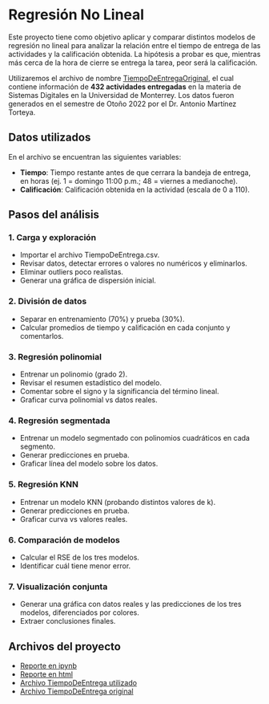 # Regresión No Lineal

Este proyecto tiene como objetivo aplicar y comparar distintos modelos de regresión no lineal para analizar la relación entre el tiempo de entrega de las actividades y la calificación obtenida. 
La hipótesis a probar es que, mientras más cerca de la hora de cierre se entrega la tarea, peor será la calificación.

Utilizaremos el archivo de nombre [TiempoDeEntregaOriginal](TiempoDeEntregaOriginal.csv), el cual contiene información de **432 actividades entregadas** en la materia de Sistemas Digitales en la Universidad de Monterrey. Los datos fueron generados en el semestre de Otoño 2022 por el Dr. Antonio Martínez Torteya.

## Datos utilizados
En el archivo se encuentran las siguientes variables:

- **Tiempo**: Tiempo restante antes de que cerrara la bandeja de entrega, en horas (ej. 1 = domingo 11:00 p.m.; 48 = viernes a medianoche).  
- **Calificación**: Calificación obtenida en la actividad (escala de 0 a 110).

## Pasos del análisis

### 1. Carga y exploración  
- Importar el archivo TiempoDeEntrega.csv.  
- Revisar datos, detectar errores o valores no numéricos y eliminarlos.  
- Eliminar outliers poco realistas.  
- Generar una gráfica de dispersión inicial.

### 2. División de datos  
- Separar en entrenamiento (70%) y prueba (30%).  
- Calcular promedios de tiempo y calificación en cada conjunto y comentarlos.

### 3. Regresión polinomial  
- Entrenar un polinomio (grado 2).  
- Revisar el resumen estadístico del modelo.  
- Comentar sobre el signo y la significancia del término lineal.  
- Graficar curva polinomial vs datos reales.

### 4. Regresión segmentada 
- Entrenar un modelo segmentado con polinomios cuadráticos en cada segmento.  
- Generar predicciones en prueba.  
- Graficar línea del modelo sobre los datos.

### 5. Regresión KNN  
- Entrenar un modelo KNN (probando distintos valores de k).  
- Generar predicciones en prueba.  
- Graficar curva vs valores reales.  

### 6. Comparación de modelos  
- Calcular el RSE de los tres modelos.  
- Identificar cuál tiene menor error.  

### 7. Visualización conjunta  
- Generar una gráfica con datos reales y las predicciones de los tres modelos, diferenciados por colores.  
- Extraer conclusiones finales.

## Archivos del proyecto
- [Reporte en ipynb](A1.6_648241.ipynb)  
- [Reporte en html](A1.6_648241.html)  
- [Archivo TiempoDeEntrega utilizado](TiempoDeEntrega.csv)
- [Archivo TiempoDeEntrega original](TiempoDeEntregaOriginal.csv)  

